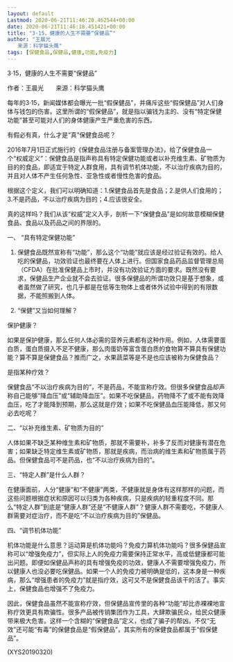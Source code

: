 ```yaml
---
layout: default
Lastmod: 2020-06-21T11:46:20.462544+00:00
date: 2020-06-21T11:46:18.451421+00:00
title: "3·15，健康的人生不需要“保健品”"
author: "王晨光
　　来源：科学猫头鹰"
tags: [保健食品,保健品,健康,功能,免疫力]
---
```


3·15，健康的人生不需要“保健品”

作者：王晨光　　来源：科学猫头鹰

每年的3·15，新闻媒体都会曝光一批“假保健品”，并痛斥这些“假保健品”对人们身体与钱包的伤害。这里所谓的“假保健品”，就是指以骗钱为主的、没有“特定保健功能”甚至可能对人们的身体健康产生严重危害的东西。

有假必有真，什么才是“真”保健食品呢？

2016年7月1日正式施行的《保健食品注册与备案管理办法》，给了保健食品一个“权威定义”：保健食品是指声称具有特定保健功能或者以补充维生素、矿物质为目的的食品，即适宜于特定人群食用，具有调节机体功能，不以治疗疾病为目的，并且对人体不产生任何急性、亚急性或者慢性危害的食品。

根据这个定义，我们可以明确知道：1.保健食品首先是食品；2.是供人们食用的；3.不是药品，不以治疗疾病为目的；4.应该很安全。

真的这样吗？我们从该“权威”定义入手，剖析一下“保健食品”是如何故意模糊保健食品、食品以及药品之间的界限的。

一、 “具有特定保健功能”

1. 保健食品既然宣称有“功能”，那么这个“功能”就应该是经过验证有效的。给人吃的保健品，功效验证也最终要在人体上进行。但国家食品药品监督管理总局（CFDA）在批准保健品上市时，并没有功效验证方面的要求。既然没有要求，保健品生产企业就不会去验证。很多保健品的所谓功效只是基于想象，或者虽然做了研究，也几乎都是在低等生物体上或者体外试验中得到的有限数据，不能照搬到人体。

2. “保健”又当如何理解？

保护健康？

如果是保护健康，那么任何人体必需的营养元素都有这种作用。例如，人体需要蛋白质，蛋白质摄入不足不健康，那么肉蛋奶等富含蛋白质的食物算不算具有保健功能？算不算是保健食品？推而广之，水果蔬菜等是不是也应该被称为保健食品？

是指某种疗效？

保健食品“不以治疗疾病为目的”，不是药品，不能宣称疗效。但很多保健食品却声称自己能够“降血压”或“辅助降血压”。如果不吃保健品，药物降不了或不能有效降血压，吃了才能降到预期，那么这就是疗效；如果不吃保健品血压能降低，那又何必去吃呢？

二、“以补充维生素、矿物质为目的”

人体如果不缺乏某种维生素和矿物质，那就不需要补，补多了反而对健康有潜在危害；如果缺乏特定维生素或矿物质，那就是疾病，而治病的维生素和矿物质属于药品。但保健食品可不是药品，也“不以治疗疾病为目的”。

三、“特定人群”是什么人群？

在健康面前，人分“健康”和“不健康”两类，不健康就是身体有这样那样的问题，而这些问题根据症状和原因可以归类为各种疾病，只是疾病的轻重程度不同。那么“特定人群”到底是“健康人群”还是“不健康人群”？健康人群不需要吃，不健康人群需要对症治疗，而不是吃“不以治疗疾病为目的”保健品。

四、“调节机体功能”

机体功能是什么意思？运动算是机体功能吗？免疫力算机体功能吗？很多保健品宣称可以“增强免疫力”，但实际上人的免疫力需要保持正常水平，高或低健康都可能出问题。即便如保健品声称的具有增强免疫的功效，健康人不需要增强免疫力，所以健康人也没必要吃保健品。如果一个人的免疫力被明确是低的，这本身是一种疾病，那么“增强患者的免疫力”就是指疗效，这可又不是保健食品该干的活了。事实上，保健食品也增强不了免疫力。

因此，保健食品虽然不能宣称疗效，但保健品宣传里的各种“功能”却比赤裸裸地宣称疗效更具有欺骗性。很多产品被传销集团作为工具，大肆欺骗民众，给民众健康带来极大危害。这样一个含糊的“保健食品”定义，也成了骗子的帮凶。不仅“无效”还可能“有毒”的保健食品是“假保健品”，其实所有的保健食品都属于“假保健品”。

(XYS20190320)

